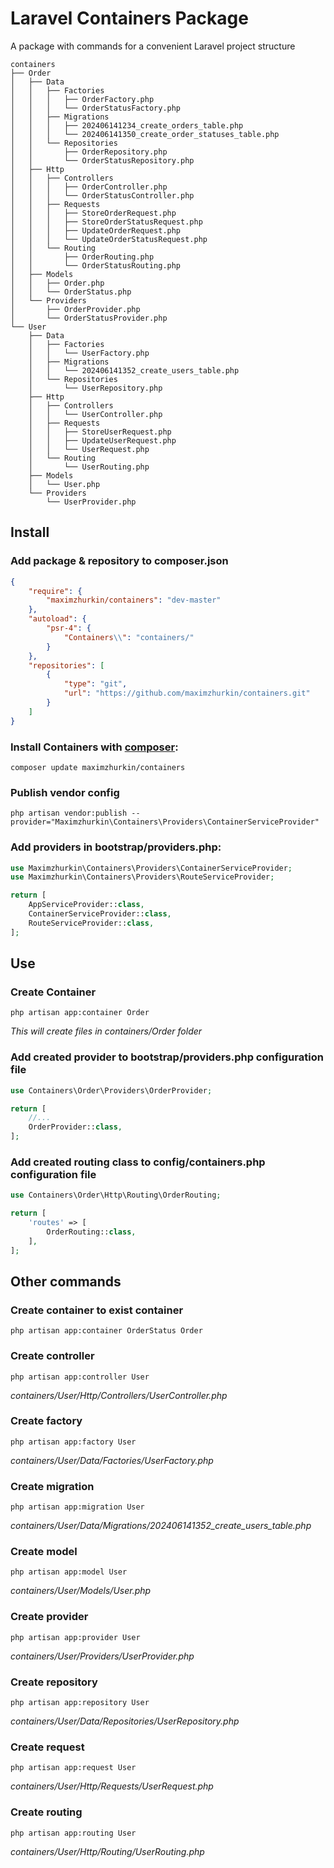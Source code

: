 # Laravel Containers Package

A package with commands for a convenient Laravel project structure

```text
containers
├── Order
│   ├── Data
│   │   ├── Factories
│   │   │   ├── OrderFactory.php
│   │   │   └── OrderStatusFactory.php
│   │   ├── Migrations
│   │   │   ├── 202406141234_create_orders_table.php
│   │   │   └── 202406141350_create_order_statuses_table.php
│   │   └── Repositories
│   │       ├── OrderRepository.php
│   │       └── OrderStatusRepository.php
│   ├── Http
│   │   ├── Controllers
│   │   │   ├── OrderController.php
│   │   │   └── OrderStatusController.php
│   │   ├── Requests
│   │   │   ├── StoreOrderRequest.php
│   │   │   ├── StoreOrderStatusRequest.php
│   │   │   ├── UpdateOrderRequest.php
│   │   │   └── UpdateOrderStatusRequest.php
│   │   └── Routing
│   │       ├── OrderRouting.php
│   │       └── OrderStatusRouting.php
│   ├── Models
│   │   ├── Order.php
│   │   └── OrderStatus.php
│   └── Providers
│       ├── OrderProvider.php
│       └── OrderStatusProvider.php
└── User
    ├── Data
    │   ├── Factories
    │   │   └── UserFactory.php
    │   ├── Migrations
    │   │   └── 202406141352_create_users_table.php
    │   └── Repositories
    │       └── UserRepository.php
    ├── Http
    │   ├── Controllers
    │   │   └── UserController.php
    │   ├── Requests
    │   │   ├── StoreUserRequest.php
    │   │   ├── UpdateUserRequest.php
    │   │   └── UserRequest.php
    │   └── Routing
    │       └── UserRouting.php
    ├── Models
    │   └── User.php
    └── Providers
        └── UserProvider.php
```

## Install

### Add package & repository to composer.json

```json
{
    "require": {
        "maximzhurkin/containers": "dev-master"
    },
    "autoload": {
        "psr-4": {
            "Containers\\": "containers/"
        }
    },
    "repositories": [
        {
            "type": "git",
            "url": "https://github.com/maximzhurkin/containers.git"
        }
    ]
}
```

### Install Containers with [composer](https://getcomposer.org/doc/00-intro.md):

```shell
composer update maximzhurkin/containers
```

### Publish vendor config

```shell
php artisan vendor:publish --provider="Maximzhurkin\Containers\Providers\ContainerServiceProvider"
```

### Add providers in bootstrap/providers.php:

```php
use Maximzhurkin\Containers\Providers\ContainerServiceProvider;
use Maximzhurkin\Containers\Providers\RouteServiceProvider;

return [
    AppServiceProvider::class,
    ContainerServiceProvider::class,
    RouteServiceProvider::class,
];
```

## Use

### Create Container

```shell
php artisan app:container Order
```

*This will create files in containers/Order folder*

### Add created provider to bootstrap/providers.php configuration file

```php
use Containers\Order\Providers\OrderProvider;

return [
    //...
    OrderProvider::class,
];
```

### Add created routing class to config/containers.php configuration file

```php
use Containers\Order\Http\Routing\OrderRouting;

return [
    'routes' => [
        OrderRouting::class,
    ],
];
```

## Other commands

### Create container to exist container

```shell
php artisan app:container OrderStatus Order
```

### Create controller

```shell
php artisan app:controller User
```

*containers/User/Http/Controllers/UserController.php*

### Create factory

```shell
php artisan app:factory User
```

*containers/User/Data/Factories/UserFactory.php*

### Create migration

```shell
php artisan app:migration User
```

*containers/User/Data/Migrations/202406141352_create_users_table.php*

### Create model

```shell
php artisan app:model User
```

*containers/User/Models/User.php*

### Create provider

```shell
php artisan app:provider User
```

*containers/User/Providers/UserProvider.php*

### Create repository

```shell
php artisan app:repository User
```

*containers/User/Data/Repositories/UserRepository.php*

### Create request

```shell
php artisan app:request User
```

*containers/User/Http/Requests/UserRequest.php*

### Create routing

```shell
php artisan app:routing User
```

*containers/User/Http/Routing/UserRouting.php*
